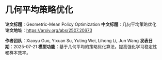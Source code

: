 # 几何平均策略优化

**论文标题**：Geometric-Mean Policy Optimization
**中文标题**：几何平均策略优化
**论文地址**：https://arxiv.org/abs/2507.20673

**作者团队**：Xiaoyu Guo, Yixuan Su, Yuting Wei, Lihong Li, Jun Wang
**发表日期**：2025-07-21
**模型功能**：基于几何平均的策略优化算法，提高强化学习稳定性和样本效率。
